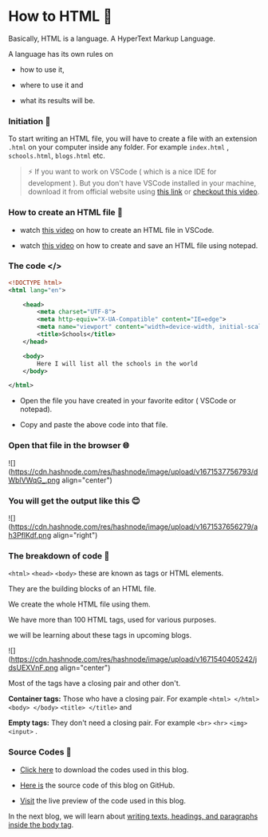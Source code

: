 # How to HTML 🤔

Basically, HTML is a language. A HyperText Markup Language.

A language has its own rules on

* how to use it,
    
* where to use it and
    
* what its results will be.
    

### Initiation 🚶

To start writing an HTML file, you will have to create a file with an extension `.html` on your computer inside any folder. For example `index.html` , `schools.html`, `blogs.html` etc.

> ⚡ If you want to work on VSCode ( which is a nice IDE for development ). But you don't have VSCode installed in your machine, download it from official website using [this link](https://code.visualstudio.com/download) or [checkout this video](https://youtu.be/bN6DE-4uFNo?t=27).

### How to create an HTML file 📄

* watch [this video](https://youtu.be/Bd9p3XxmrfE) on how to create an HTML file in VSCode.
    
* watch [this video](https://youtu.be/bPFlHvxH9MY) on how to create and save an HTML file using notepad.
    

### The code &lt;/&gt;

```xml
<!DOCTYPE html>
<html lang="en">

    <head>
        <meta charset="UTF-8">
        <meta http-equiv="X-UA-Compatible" content="IE=edge">
        <meta name="viewport" content="width=device-width, initial-scale=1.0">
        <title>Schools</title>
    </head>

    <body>
        Here I will list all the schools in the world
    </body>

</html>
```

* Open the file you have created in your favorite editor ( VSCode or notepad).
    
* Copy and paste the above code into that file.
    

### Open that file in the browser 🌐

![](https://cdn.hashnode.com/res/hashnode/image/upload/v1671537756793/dWblVWqG_.png align="center")

### You will get the output like this 😊

![](https://cdn.hashnode.com/res/hashnode/image/upload/v1671537656279/ah3PflKdf.png align="right")

### The breakdown of code 🧭

`<html>` `<head>` `<body>` these are known as tags or HTML elements.

They are the building blocks of an HTML file.

We create the whole HTML file using them.

We have more than 100 HTML tags, used for various purposes.

we will be learning about these tags in upcoming blogs.

![](https://cdn.hashnode.com/res/hashnode/image/upload/v1671540405242/jdsUEXVnF.png align="center")

Most of the tags have a closing pair and other don't.

**Container tags:** Those who have a closing pair. For example `<html> </html>` `<body> </body>` `<title> </title>` and

**Empty tags:** They don't need a closing pair. For example `<br>` `<hr>` `<img>` `<input>` .

### Source Codes 💠

* [Click here](https://github.com/WebD-Essentials/HTML5/archive/refs/heads/startingTemplate.zip) to download the codes used in this blog.
    
* [Here is](https://github.com/WebD-Essentials/HTML5/tree/startingTemplate) the source code of this blog on GitHub.
    
* [Visit](https://webd-essentials.github.io/HTML5/startingTemplate/) the live preview of the code used in this blog.
    

In the next blog, we will learn about [writing texts, headings, and paragraphs inside the body tag](https://webdessentials.hashnode.dev/texts-headings-and-paragraphs-in-html).